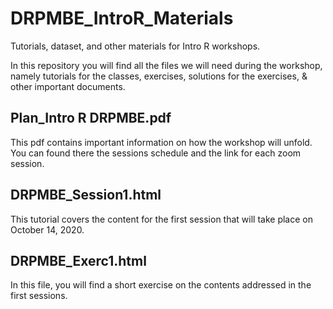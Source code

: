 # DRPMBE_IntroR_Materials
Tutorials, dataset, and other materials for Intro R workshops.

In this repository you will find all the files we will need during the workshop, namely tutorials for the classes, exercises, solutions for the exercises, & other important documents.

## Plan_Intro R DRPMBE.pdf
This pdf contains important information on how the workshop will unfold. You can found there the sessions schedule and the link for each zoom session.

## DRPMBE_Session1.html
This tutorial covers the content for the first session that will take place on October 14, 2020.

## DRPMBE_Exerc1.html
In this file, you will find a short exercise on the contents addressed in the first sessions.
